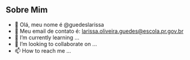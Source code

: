 ## Sobre Mim

- 👋 Olá, meu nome é @guedeslarissa
- 👀 Meu email de contato é: larissa.oliveira.guedes@escola.pr.gov.br
- 🌱 I’m currently learning ...
- 💞️ I’m looking to collaborate on ...
- 📫 How to reach me ...

<!---
guedeslarissa/guedeslarissa is a ✨ special ✨ repository because its `README.md` (this file) appears on your GitHub profile.
You can click the Preview link to take a look at your changes.
--->
